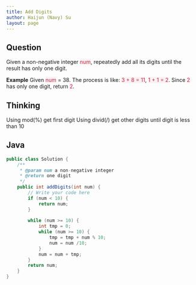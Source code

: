 ```yaml
---
title: Add Digits
author: Haijun (Navy) Su
layout: page
---
```

## Question
Given a non-negative integer <font style="color: #C72541; background: #F9F2F4;">num</font>, repeatedly add all its digits until the result has only one digit.

**Example**
Given <font style="color: #C72541; background: #F9F2F4;">num</font> = 38.
The process is like: <font style="color: #C72541; background: #F9F2F4;">3 + 8 = 11</font>, <font style="color: #C72541; background: #F9F2F4;">1 + 1 = 2</font>. Since <font style="color: #C72541; background: #F9F2F4;">2</font> has only one digit, return <font style="color: #C72541; background: #F9F2F4;">2</font>.

## Thinking
Using mod(%) get first digit
Using divid(/) get other digits until digit is less than 10

## Java
~~~ java
public class Solution {
    /**
     * @param num a non-negative integer
     * @return one digit
     */
    public int addDigits(int num) {
        // Write your code here
        if (num < 10) {
            return num;
        }
        
        while (num >= 10) {
            int tmp = 0;
            while (num >= 10) {
                tmp = tmp + num % 10;
                num = num /10;
            }
            num = num + tmp;
        }
        return num;
    }
}
~~~

